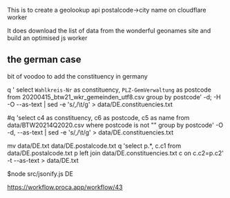 This is to create a geolookup api postalcode->city name on cloudflare worker

It does download the list of data from the wonderful geonames site and build an optimised js worker

## the german case
bit of voodoo to add the constituency in germany

q ' select `﻿Wahlkreis-Nr` as constituency, `PLZ-GemVerwaltung` as postcode from  20200415_btw21_wkr_gemeinden_utf8.csv group by postcode' -d\; -H -O --as-text | sed -e 's/,/\t/g' > data/DE.constituencies.txt

#q 'select c4 as constituency, c6 as postcode, c5 as name from data/BTW20214Q2020.csv where postcode is not "" group by postcode' -O -d,  --as-text | sed -e 's/,/\t/g' > data/DE.constituencies.txt

mv data/DE.txt data/DE.postalcode.txt
q 'select p.*, c.c1 from data/DE.postalcode.txt p left join data/DE.constituencies.txt c on c.c2=p.c2' -t   --as-text > data/DE.txt

$node src/jsonify.js DE

https://workflow.proca.app/workflow/43
